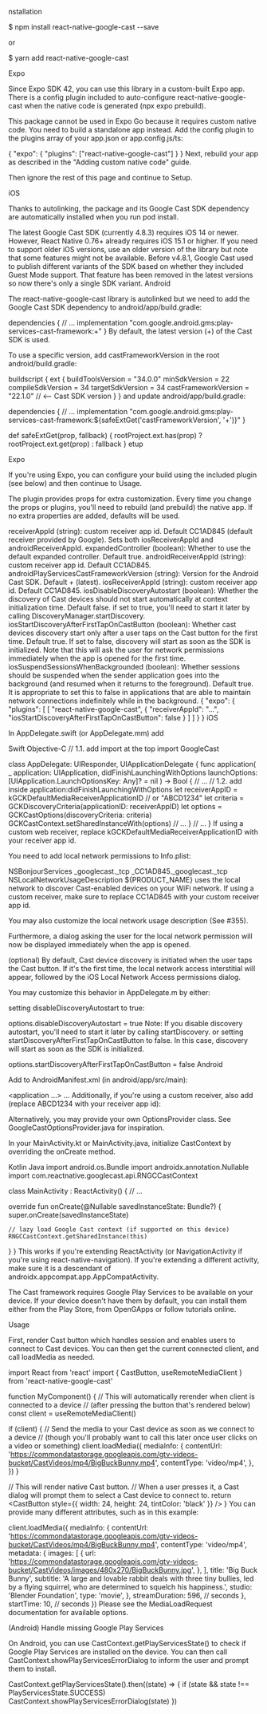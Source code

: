 nstallation

$ npm install react-native-google-cast --save

or

$ yarn add react-native-google-cast

Expo

Since Expo SDK 42, you can use this library in a custom-built Expo app. There is a config plugin included to auto-configure react-native-google-cast when the native code is generated (npx expo prebuild).

This package cannot be used in Expo Go because it requires custom native code. You need to build a standalone app instead.
Add the config plugin to the plugins array of your app.json or app.config.js/ts:

{
  "expo": {
    "plugins": ["react-native-google-cast"]
  }
}
Next, rebuild your app as described in the "Adding custom native code" guide.

Then ignore the rest of this page and continue to Setup.

iOS

Thanks to autolinking, the package and its Google Cast SDK dependency are automatically installed when you run pod install.

The latest Google Cast SDK (currently 4.8.3) requires iOS 14 or newer. However, React Native 0.76+ already requires iOS 15.1 or higher. If you need to support older iOS versions, use an older version of the library but note that some features might not be available.
Before v4.8.1, Google Cast used to publish different variants of the SDK based on whether they included Guest Mode support. That feature has been removed in the latest versions so now there's only a single SDK variant.
Android

The react-native-google-cast library is autolinked but we need to add the Google Cast SDK dependency to android/app/build.gradle:

dependencies {
  // ...
  implementation "com.google.android.gms:play-services-cast-framework:+"
}
By default, the latest version (+) of the Cast SDK is used.

To use a specific version, add castFrameworkVersion in the root android/build.gradle:

buildscript {
  ext {
    buildToolsVersion = "34.0.0"
    minSdkVersion = 22
    compileSdkVersion = 34
    targetSdkVersion = 34
    castFrameworkVersion = "22.1.0" // <-- Cast SDK version
  }
}
and update android/app/build.gradle:

dependencies {
  // ...
  implementation "com.google.android.gms:play-services-cast-framework:${safeExtGet('castFrameworkVersion', '+')}"
}

def safeExtGet(prop, fallback) {
  rootProject.ext.has(prop) ? rootProject.ext.get(prop) : fallback
}
etup

Expo

If you're using Expo, you can configure your build using the included plugin (see below) and then continue to Usage.

The plugin provides props for extra customization. Every time you change the props or plugins, you'll need to rebuild (and prebuild) the native app. If no extra properties are added, defaults will be used.

receiverAppId (string): custom receiver app id. Default CC1AD845 (default receiver provided by Google). Sets both iosReceiverAppId and androidReceiverAppId.
expandedController (boolean): Whether to use the default expanded controller. Default true.
androidReceiverAppId (string): custom receiver app id. Default CC1AD845.
androidPlayServicesCastFrameworkVersion (string): Version for the Android Cast SDK. Default + (latest).
iosReceiverAppId (string): custom receiver app id. Default CC1AD845.
iosDisableDiscoveryAutostart (boolean): Whether the discovery of Cast devices should not start automatically at context initialization time. Default false. if set to true, you'll need to start it later by calling DiscoveryManager.startDiscovery.
iosStartDiscoveryAfterFirstTapOnCastButton (boolean): Whether cast devices discovery start only after a user taps on the Cast button for the first time. Default true. If set to false, discovery will start as soon as the SDK is initialized. Note that this will ask the user for network permissions immediately when the app is opened for the first time.
iosSuspendSessionsWhenBackgrounded (boolean): Whether sessions should be suspended when the sender application goes into the background (and resumed when it returns to the foreground). Default true. It is appropriate to set this to false in applications that are able to maintain network connections indefinitely while in the background.
{
  "expo": {
    "plugins": [
      [
        "react-native-google-cast",
        {
          "receiverAppId": "...",
          "iosStartDiscoveryAfterFirstTapOnCastButton": false
        }
      ]
    ]
  }
}
iOS

In AppDelegate.swift (or AppDelegate.mm) add

Swift
Objective-C
// 1.1. add import at the top
import GoogleCast

class AppDelegate: UIResponder, UIApplicationDelegate {
  func application(
    _ application: UIApplication,
    didFinishLaunchingWithOptions launchOptions: [UIApplication.LaunchOptionsKey: Any]? = nil
  ) -> Bool {
    // ...
    // 1.2. add inside application:didFinishLaunchingWithOptions
    let receiverAppID = kGCKDefaultMediaReceiverApplicationID // or "ABCD1234"
    let criteria = GCKDiscoveryCriteria(applicationID: receiverAppID)
    let options = GCKCastOptions(discoveryCriteria: criteria)
    GCKCastContext.setSharedInstanceWith(options)
    // ...
  }
  // ...
}
If using a custom web receiver, replace kGCKDefaultMediaReceiverApplicationID with your receiver app id.

You need to add local network permissions to Info.plist:

<key>NSBonjourServices</key>
<array>
  <string>_googlecast._tcp</string>
  <string>_CC1AD845._googlecast._tcp</string>
</array>
<key>NSLocalNetworkUsageDescription</key>
<string>${PRODUCT_NAME} uses the local network to discover Cast-enabled devices on your WiFi network.</string>
If using a custom receiver, make sure to replace CC1AD845 with your custom receiver app id.

You may also customize the local network usage description (See #355).

Furthermore, a dialog asking the user for the local network permission will now be displayed immediately when the app is opened.

(optional) By default, Cast device discovery is initiated when the user taps the Cast button. If it's the first time, the local network access interstitial will appear, followed by the iOS Local Network Access permissions dialog.

You may customize this behavior in AppDelegate.m by either:

setting disableDiscoveryAutostart to true:

options.disableDiscoveryAutostart = true
Note: If you disable discovery autostart, you'll need to start it later by calling startDiscovery.
or setting startDiscoveryAfterFirstTapOnCastButton to false. In this case, discovery will start as soon as the SDK is initialized.

options.startDiscoveryAfterFirstTapOnCastButton = false
Android

Add to AndroidManifest.xml (in android/app/src/main):

<application ...>
  ...
  <meta-data
    android:name="com.google.android.gms.cast.framework.OPTIONS_PROVIDER_CLASS_NAME"
    android:value="com.reactnative.googlecast.GoogleCastOptionsProvider" />
</application>
Additionally, if you're using a custom receiver, also add (replace ABCD1234 with your receiver app id):

  <meta-data
    android:name="com.reactnative.googlecast.RECEIVER_APPLICATION_ID"
    android:value="ABCD1234" />
Alternatively, you may provide your own OptionsProvider class. See GoogleCastOptionsProvider.java for inspiration.

In your MainActivity.kt or MainActivity.java, initialize CastContext by overriding the onCreate method.

Kotlin
Java
import android.os.Bundle
import androidx.annotation.Nullable
import com.reactnative.googlecast.api.RNGCCastContext

class MainActivity : ReactActivity() {
  // ...

  override fun onCreate(@Nullable savedInstanceState: Bundle?) {
    super.onCreate(savedInstanceState)

    // lazy load Google Cast context (if supported on this device)
    RNGCCastContext.getSharedInstance(this)
  }
}
This works if you're extending ReactActivity (or NavigationActivity if you're using react-native-navigation). If you're extending a different activity, make sure it is a descendant of androidx.appcompat.app.AppCompatActivity.

The Cast framework requires Google Play Services to be available on your device. If your device doesn't have them by default, you can install them either from the Play Store, from OpenGApps or follow tutorials online.

Usage

First, render Cast button which handles session and enables users to connect to Cast devices. You can then get the current connected client, and call loadMedia as needed.

import React from 'react'
import { CastButton, useRemoteMediaClient } from 'react-native-google-cast'

function MyComponent() {
  // This will automatically rerender when client is connected to a device
  // (after pressing the button that's rendered below)
  const client = useRemoteMediaClient()

  if (client) {
    // Send the media to your Cast device as soon as we connect to a device
    // (though you'll probably want to call this later once user clicks on a video or something)
    client.loadMedia({
      mediaInfo: {
        contentUrl:
          'https://commondatastorage.googleapis.com/gtv-videos-bucket/CastVideos/mp4/BigBuckBunny.mp4',
        contentType: 'video/mp4',
      },
    })
  }

  // This will render native Cast button.
  // When a user presses it, a Cast dialog will prompt them to select a Cast device to connect to.
  return <CastButton style={{ width: 24, height: 24, tintColor: 'black' }} />
}
You can provide many different attributes, such as in this example:

client.loadMedia({
  mediaInfo: {
    contentUrl:
      'https://commondatastorage.googleapis.com/gtv-videos-bucket/CastVideos/mp4/BigBuckBunny.mp4',
    contentType: 'video/mp4',
    metadata: {
      images: [
        {
          url: 'https://commondatastorage.googleapis.com/gtv-videos-bucket/CastVideos/images/480x270/BigBuckBunny.jpg',
        },
      ],
      title: 'Big Buck Bunny',
      subtitle:
        'A large and lovable rabbit deals with three tiny bullies, led by a flying squirrel, who are determined to squelch his happiness.',
      studio: 'Blender Foundation',
      type: 'movie',
    },
    streamDuration: 596, // seconds
  },
  startTime: 10, // seconds
})
Please see the MediaLoadRequest documentation for available options.

(Android) Handle missing Google Play Services

On Android, you can use CastContext.getPlayServicesState() to check if Google Play Services are installed on the device. You can then call CastContext.showPlayServicesErrorDialog to inform the user and prompt them to install.

CastContext.getPlayServicesState().then((state) => {
  if (state && state !== PlayServicesState.SUCCESS)
    CastContext.showPlayServicesErrorDialog(state)
})